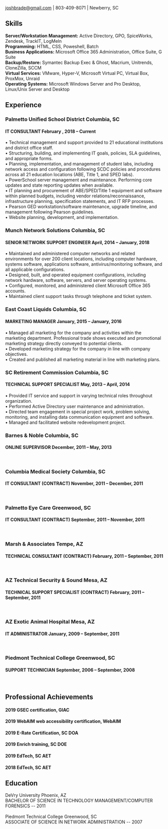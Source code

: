 
<a href="mailto:joshbrade@gmail.com">joshbrade@gmail.com</a> | 803-409-8071 | Newberry, SC

<h2>Skills</h2>
<b>Server/Workstation Management:</b> Active Directory, GPO, SpiceWorks, Zendesk, TrackIT, LogMeln<br>
<b>Programming:</b> HTML, CSS, Poweshell, Batch<br>
<b>Business Applications:</b> Microsoft Office 365 Administration, Office Suite, G Suite<br>
<b>Backup/Restore:</b> Symantec Backup Exec & Ghost, Macrium, Unitrends, CloneZilla, SCCM<br>
<b>Virtual Services:</b> VMware, Hyper-V, Microsoft Virtual PC, Virtual Box, ProxMox, Unraid<br>
<b>Operating Systems:</b> Microsoft Windows Server and Pro Desktop, Linux/Unix Server and Desktop

<h2>Experience</h2>
<h3>Palmetto Unified School District Columbia, SC</h3>
<h4>IT CONSULTANT February , 2018 – Current</h4>
• Technical management and support provided to 21 educational institutions and district office staff.<br>
• Structuring, building, and implementing IT goals, policies, SLA guidelines, and appropriate forms.<br>
• Planning, implementation, and management of student labs, including network access and configuration following SCDC policies
and procedures across all 21 education locations (ABE, Title 1, and SPED labs).<br>
• PowerSchool server management and maintenance. Performing core updates and state reporting updates when available.<br>
• IT planning and procurement of ABE/SPED/Title 1 equipment and software within planned budgets, including vendor relations/reconnaissance, infrastructure planning, specification statements, and IT RFP processes.<br>
• Pearson GED workstation/software maintenance, upgrade timeline, and management following Pearson guidelines.<br>
• Website planning, development, and implementation.<br>

<h3>Munch Network Solutions Columbia, SC</h3>
<h4>SENIOR NETWORK SUPPORT ENGINEER April, 2014 – January, 2018</h4>
• Maintained and administered computer networks and related environments for over 200 client locations, including computer hardware, systems software, applications software, antivirus/monitoring software, and all applicable configurations.<br>
• Designed, built, and operated equipment configurations, including network hardware, software, servers, and server operating systems.<br>
• Configured, monitored, and administered client Microsoft Office 365 accounts.<br>
• Maintained client support tasks through telephone and ticket system.<br>

<h3>East Coast Liquids Columbia, SC</h3>
<h4>MARKETING MANAGER January, 2015 – January, 2016</h4>
• Managed all marketing for the company and activities within the marketing department. Professional trade shows executed and
promotional marketing strategy directly conveyed to potential clients.<br>
• Developed marketing strategy for the company in line with company objectives.<br>
• Created and published all marketing material in line with marketing plans.<br>

<h3>SC Retirement Commission Columbia, SC</h3>
<h4>TECHNICAL SUPPORT SPECIALIST May, 2013 – April, 2014</h4>
• Provided IT service and support in varying technical roles throughout organization.<br>
• Performed Active Directory user maintenance and administration.<br>
• Directed team engagement in special project work, problem solving, monitoring, and installing data communication equipment and
software.<br>
• Managed and facilitated website redevelopment project.<br>
  
<h3>Barnes & Noble Columbia, SC</h3>
<h4>ONLINE SUPERVISOR December, 2011 – May, 2013</h4><br>
  
<h3>Columbia Medical Society Columbia, SC</h3>
<h4>IT CONSULTANT (CONTRACT) November, 2011 – December, 2011</h4><br>
  
<h3>Palmetto Eye Care Greenwood, SC</h3>
<h4>IT CONSULTANT (CONTRACT) September, 2011 – November, 2011</h4><br>
  
<h3>Marsh & Associates Tempe, AZ</h3>
<h4>TECHNICAL CONSULTANT (CONTRACT) February, 2011 – September, 2011</h4><br>
  
<h3>AZ Technical Security & Sound Mesa, AZ</h3>
<h4>TECHNICAL SUPPORT SPECIALIST (CONTRACT) February, 2011 – September, 2011</h4><br>
  
<h3>AZ Exotic Animal Hospital Mesa, AZ</h3>
<h4>IT ADMINISTRATOR January, 2009 – September, 2011</h4><br>
  
<h3>Piedmont Technical College Greenwood, SC</h3>
<h4>SUPPORT TECHNICIAN September, 2006 – September, 2008</h4><br>
  
<h2>Professional Achievements</h2>
<h4>2019 GSEC certification, GIAC</h4>
<h4>2019 WebAIM web accessibility certification, WebAIM</h4>
<h4>2019 E-Rate Certification, SC DOA</h4>
<h4>2019 Enrich training, SC DOE</h4>
<h4>2019 EdTech, SC AET</h4>
<h4>2018 EdTech, SC AET</h4>
  
<h2>Education</h2>
DeVry University Phoenix, AZ<br>
BACHELOR OF SCIENCE IN TECHNOLOGY MANAGEMENT/COMPUTER FORENSICS -- 2011<br><br>
Piedmont Technical College Greenwood, SC<br>
ASSOCIATE OF SCIENCE IN NETWORK ADMINISTRATION -- 2007
